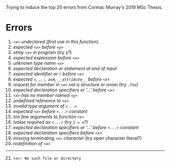 Trying to induce the top 20 errors from Cormac Murray's 2019 MSc Thesis.

# Errors

1. _`<x>` undeclared (first use in this function)._
2. _expected `<x>` before `<y>`_
3. _stray `<x>` in program_ (try `$`?)
4. _expected expression before `<x>`_
5. _unknown type name `<x>`_
6. _expected declaration or statement at end of input_
7. _expected identifier or `(` before `<x>`_
8. _expected `=`, `,`, `;`, `asm`, `__attribute__` before `<x>`_
9. _request for member in `<x>` not a structure or union_ (try `.foo`)
10. _expected declaration specifiers or '...' before `<x>`_
11. _`<x>` has no member named `<y>`_
12. _undefined reference to `<x>`_
13. _invalid type argument of `<...>`_
14. _expected `<x>` before `<...>` constant_
15. _too few arguments to function `<x>`_
16. _lvalue required as `<...>`_ (try `1 = x`?)
17. _expected declaration specifiers or '...' before `<...>` constant_
18. _expected declaration specifiers before `<x>`_
19. _missing terminating `<x>` character_ (try open character literal?)
20. _redefinition of `<x>`_

---

21. `<x>: No such file or directory`
